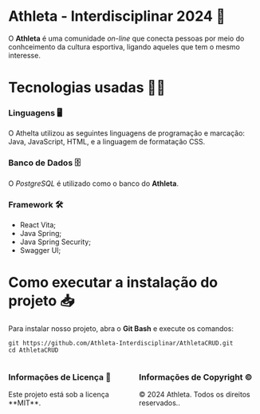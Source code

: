 # Athleta - Interdisciplinar 2024 🏀
O **Athleta** é uma comunidade *on-line* que conecta pessoas por meio do conhceimento da cultura esportiva, ligando aqueles que tem o mesmo interesse.
 
# Tecnologias usadas 👨‍💻
 
### Linguagens 🖥️
O Athelta utilizou as seguintes linguagens de programação e marcação:
Java, JavaScript, HTML, e a linguagem de formatação CSS.
 
### Banco de Dados 🗄️
O *PostgreSQL* é utilizado como o banco do **Athleta**.
 
### Framework 🛠️
- React Vita;
- Java Spring; 
- Java Spring Security; 
- Swagger UI;
 
# Como executar a instalação do projeto 📥
Para instalar nosso projeto, abra o **Git Bash** e execute os comandos:
```
git https://github.com/Athleta-Interdisciplinar/AthletaCRUD.git
cd AthletaCRUD
```
 
<div style="display: flex; justify-content: space-between;">
<div style="width: 48%;">
<h3>Informações de Licença 📜</h3>
<p>Este projeto está sob a licença **MIT**.
</p>
</div>
<div style="width: 48%;">
<h3>Informações de Copyright ©</h3>
<p>© 2024 Athleta. Todos os direitos reservados..</p>
</div>
</div>
